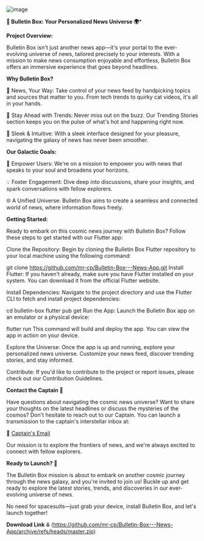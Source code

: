 ![image](https://github.com/mr-cp/Bulletin-Box---News-App/assets/112920670/7d0aa16a-aba0-432c-b616-c8c7c3a1f48b)


**🚀 Bulletin Box: Your Personalized News Universe 🌍***


**Project Overview:**

Bulletin Box isn't just another news app—it's your portal to the ever-evolving universe of news, tailored precisely 
to your interests. With a mission to make news consumption enjoyable and effortless, Bulletin Box offers an immersive 
experience that goes beyond headlines.


**Why Bulletin Box?**

🌟 News, Your Way: Take control of your news feed by handpicking topics and sources that matter to you. From tech trends 
to quirky cat videos, it's all in your hands.

🚀 Stay Ahead with Trends: Never miss out on the buzz. Our Trending Stories section keeps you on the pulse of what's hot 
and happening right now.

🎨 Sleek & Intuitive: With a sleek interface designed for your pleasure, navigating the galaxy of news has never been smoother.


**Our Galactic Goals:**

🌌 Empower Users: We're on a mission to empower you with news that speaks to your soul and broadens your horizons.

💡 Foster Engagement: Dive deep into discussions, share your insights, and spark conversations with fellow explorers.

🌐 A Unified Universe: Bulletin Box aims to create a seamless and connected world of news, where information flows freely.


**Getting Started:**

Ready to embark on this cosmic news journey with Bulletin Box? Follow these steps to get started with our Flutter app:

Clone the Repository: Begin by cloning the Bulletin Box Flutter repository to your local machine using the following command:

git clone https://github.com/mr-cp/Bulletin-Box---News-App.git
Install Flutter: If you haven't already, make sure you have Flutter installed on your system. You can download it from the official 
Flutter website.

Install Dependencies: Navigate to the project directory and use the Flutter CLI to fetch and install project dependencies:

cd bulletin-box
flutter pub get
Run the App: Launch the Bulletin Box app on an emulator or a physical device:

flutter run
This command will build and deploy the app. You can view the app in action on your device.

Explore the Universe: Once the app is up and running, explore your personalized news universe. Customize your news feed, discover 
trending stories, and stay informed.


Contribute: If you'd like to contribute to the project or report issues, please check out our Contribution Guidelines.

**Contact the Captain 🚀**

Have questions about navigating the cosmic news universe? Want to share your thoughts on the latest headlines or discuss the mysteries 
of the cosmos? Don't hesitate to reach out to our Captain. You can launch a transmission to the captain's interstellar inbox at:

📧 [Captain's Email](mailto:rishad551@gmail.com)

Our mission is to explore the frontiers of news, and we're always excited to connect with fellow explorers.

**Ready to Launch? 🌠**

The Bulletin Box mission is about to embark on another cosmic journey through the news galaxy, and you're invited to join us! Buckle up and get ready to explore the latest stories, trends, and discoveries in our ever-evolving universe of news.

No need for spacesuits—just grab your device, install Bulletin Box, and let's launch together!

**Download Link ⥥**
(https://github.com/mr-cp/Bulletin-Box---News-App/archive/refs/heads/master.zip)

